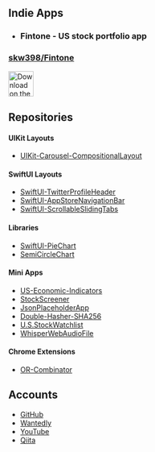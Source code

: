 ## Indie Apps

- ### Fintone - US stock portfolio app

### [skw398/Fintone](https://github.com/skw398/Fintone)

<a href="https://apps.apple.com/app/fintone/id1635493374"
   target="_blank"
   rel="noopener noreferrer">
  <img src="https://user-images.githubusercontent.com/114917347/201505856-01f766e0-aedd-409d-89d6-29cef70a32ae.svg" 
       alt="Download on the App Store"
       style="height: 50px;">
</a>

## Repositories

#### UIKit Layouts
- [UIKit-Carousel-CompositionalLayout](https://github.com/skw398/UIKit-Carousel-CompositionalLayout)

#### SwiftUI Layouts
- [SwiftUI-TwitterProfileHeader](https://github.com/skw398/SwiftUI-TwitterProfileHeader)
- [SwiftUI-AppStoreNavigationBar](https://github.com/skw398/SwiftUI-AppStoreNavigationBar)
- [SwiftUI-ScrollableSlidingTabs](https://github.com/skw398/SwiftUI-ScrollableSlidingTabs)

#### Libraries
- [SwiftUI-PieChart](https://github.com/skw398/SwiftUI-PieChart)
- [SemiCircleChart](https://github.com/skw398/SemiCircleChart)

#### Mini Apps
- [US-Economic-Indicators](https://github.com/skw398/US-Economic-Indicators)
- [StockScreener](https://github.com/skw398/StockScreener)
- [JsonPlaceholderApp](https://github.com/skw398/JsonPlaceholderApp-ChatGPT-Assisted)
- [Double-Hasher-SHA256](https://github.com/skw398/Double-Hasher-SHA256)
- [U.S.StockWatchlist](https://github.com/skw398/U.S.StockWatchlist)
- [WhisperWebAudioFile](https://github.com/skw398/whisper.cpp-iOSExample)

#### Chrome Extensions
- [OR-Combinator](https://github.com/skw398/OR-Combinator)

## Accounts
- [GitHub](https://github.com/skw398)
- [Wantedly](https://www.wantedly.com/id/skw398)
- [YouTube](https://www.youtube.com/@Abc-py4sd)
- [Qiita](https://qiita.com/skw398)
